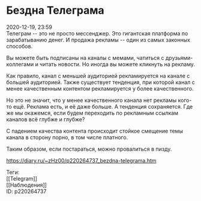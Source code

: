 Бездна Телеграма
=================

   
 2020-12-19, 23:59   
  Телеграм -- это не просто мессенджер. Это гигантская платформа по зарабатыванию денег. И продажа рекламы -- один из самых законных способов.   
   
 Вы можете быть подписаны на каналы с мемами, чатиться с друзьями-коллегами и читать новости. Но иногда вы можете кликнуть на рекламу.   
   
 Как правило, канал с меньшей аудиторией рекламируется на канале с большей аудиторией. Также существует тенденция, при которой канал с менее качественным контентом рекламируется у более качественного.   
   
 Но это не значит, что у менее качественного канала нет рекламы кого-то ещё. Реклама есть, и её даже больше. А тенденция сохраняется. Где же мы окажемся, если будем переходить по рекламным ссылкам каналов всё глубже и глубже?   
   
 С падением качества контента происходит стойкое смещение темы канала в сторону порно, в том числе платного.   
   
 Таким образом, если постараться, можно провалиться в пизду.   
    
 <https://diary.ru/~zHz00/p220264737_bezdna-telegrama.htm>   
   
 Теги:   
 [[Telegram]]   
 [[Наблюдения]]   
 ID: p220264737